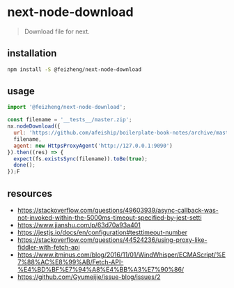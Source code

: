 # next-node-download
> Download file for next.

## installation
```bash
npm install -S @feizheng/next-node-download
```

## usage
```js
import '@feizheng/next-node-download';

const filename = '__tests__/master.zip';
nx.nodeDownload({
  url: 'https://github.com/afeiship/boilerplate-book-notes/archive/master.zip',
  filename,
  agent: new HttpsProxyAgent('http://127.0.0.1:9090')
}).then((res) => {
  expect(fs.existsSync(filename)).toBe(true);
  done();
});F
```

## resources
- https://stackoverflow.com/questions/49603939/async-callback-was-not-invoked-within-the-5000ms-timeout-specified-by-jest-setti
- https://www.jianshu.com/p/63d70a93a401
- https://jestjs.io/docs/en/configuration#testtimeout-number
- https://stackoverflow.com/questions/44524236/using-proxy-like-fiddler-with-fetch-api
- https://www.itminus.com/blog/2016/11/01/WindWhisper/ECMAScript/%E7%88%AC%E8%99%AB/Fetch-API-%E4%BD%BF%E7%94%A8%E4%BB%A3%E7%90%86/
- https://github.com/Gyumeijie/issue-blog/issues/2
